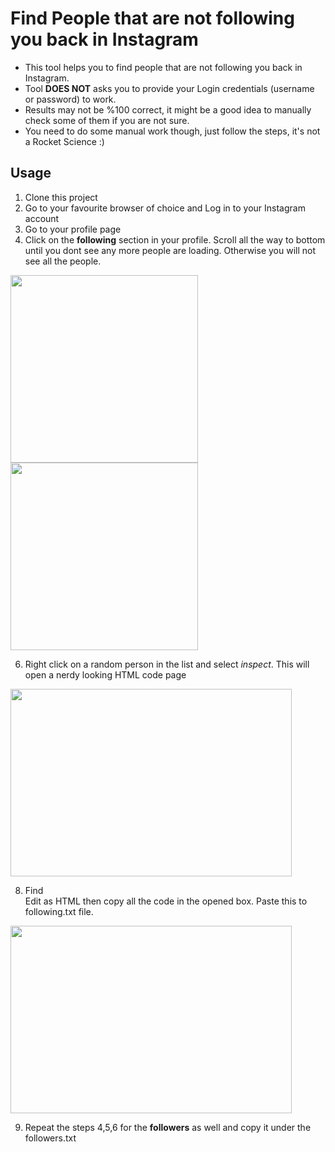 # Find People that are not following you back in Instagram

- This tool helps you to find people that are not following you back in Instagram.
- Tool **DOES NOT** asks you to provide your Login credentials (username or password) to work.
- Results may not be %100 correct, it might be a good idea to manually check some of them if you are not sure.
- You need to do some manual work though, just follow the steps, it's not a Rocket Science :)

## Usage

1. Clone this project
2. Go to your favourite browser of choice and Log in to your Instagram account
3. Go to your profile page
4. Click on the **following** section in your profile. Scroll all the way to bottom until you dont see any more people are loading. Otherwise you will not see all the people.

<img src="https://user-images.githubusercontent.com/86969996/174444649-8d9dc63c-5d2d-46ba-a08d-263c2e90c54d.png"  width="300" height="300" /> <img src="https://user-images.githubusercontent.com/86969996/174444652-7a2ec9c2-a523-47c8-926a-988c2532fbee.png"  width="300" height="300" />


6. Right click on a random person in the list and select *inspect*. This will open a nerdy looking HTML code page
<img src="https://user-images.githubusercontent.com/86969996/174444928-a08bce8f-c4b8-47e6-80c0-f90b94c03519.png"  width="450" height="300" />

8. Find <div class ="_aae-" in the HTML code and right click > Edit as HTML then copy all the code in the opened box. Paste this to following.txt file.

<img src="https://user-images.githubusercontent.com/86969996/174445200-65023b6e-acb1-4f71-869a-eae942b37dbf.png"  width="450" height="300" />
  
9. Repeat the steps 4,5,6 for the **followers** as well and copy it under the followers.txt
 
